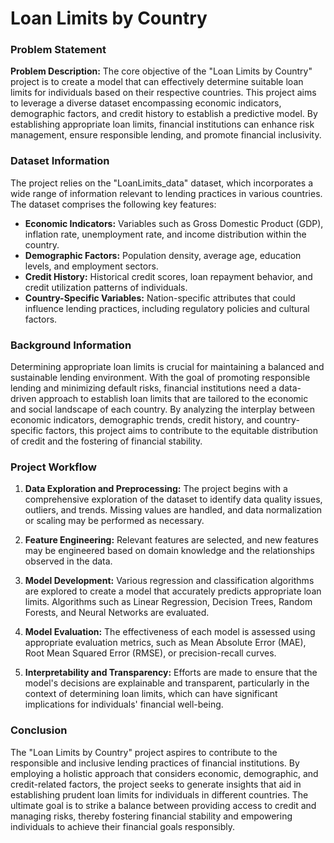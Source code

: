 
# Loan Limits by Country


### Problem Statement

**Problem Description:** The core objective of the "Loan Limits by Country" project is to create a model that can effectively determine suitable loan limits for individuals based on their respective countries. This project aims to leverage a diverse dataset encompassing economic indicators, demographic factors, and credit history to establish a predictive model. By establishing appropriate loan limits, financial institutions can enhance risk management, ensure responsible lending, and promote financial inclusivity.

### Dataset Information

The project relies on the "LoanLimits_data" dataset, which incorporates a wide range of information relevant to lending practices in various countries. The dataset comprises the following key features:

- **Economic Indicators:** Variables such as Gross Domestic Product (GDP), inflation rate, unemployment rate, and income distribution within the country.
- **Demographic Factors:** Population density, average age, education levels, and employment sectors.
- **Credit History:** Historical credit scores, loan repayment behavior, and credit utilization patterns of individuals.
- **Country-Specific Variables:** Nation-specific attributes that could influence lending practices, including regulatory policies and cultural factors.

### Background Information

Determining appropriate loan limits is crucial for maintaining a balanced and sustainable lending environment. With the goal of promoting responsible lending and minimizing default risks, financial institutions need a data-driven approach to establish loan limits that are tailored to the economic and social landscape of each country. By analyzing the interplay between economic indicators, demographic trends, credit history, and country-specific factors, this project aims to contribute to the equitable distribution of credit and the fostering of financial stability.

### Project Workflow

1. **Data Exploration and Preprocessing:** The project begins with a comprehensive exploration of the dataset to identify data quality issues, outliers, and trends. Missing values are handled, and data normalization or scaling may be performed as necessary.

2. **Feature Engineering:** Relevant features are selected, and new features may be engineered based on domain knowledge and the relationships observed in the data.

3. **Model Development:** Various regression and classification algorithms are explored to create a model that accurately predicts appropriate loan limits. Algorithms such as Linear Regression, Decision Trees, Random Forests, and Neural Networks are evaluated.

4. **Model Evaluation:** The effectiveness of each model is assessed using appropriate evaluation metrics, such as Mean Absolute Error (MAE), Root Mean Squared Error (RMSE), or precision-recall curves.

5. **Interpretability and Transparency:** Efforts are made to ensure that the model's decisions are explainable and transparent, particularly in the context of determining loan limits, which can have significant implications for individuals' financial well-being.

### Conclusion

The "Loan Limits by Country" project aspires to contribute to the responsible and inclusive lending practices of financial institutions. By employing a holistic approach that considers economic, demographic, and credit-related factors, the project seeks to generate insights that aid in establishing prudent loan limits for individuals in different countries. The ultimate goal is to strike a balance between providing access to credit and managing risks, thereby fostering financial stability and empowering individuals to achieve their financial goals responsibly.